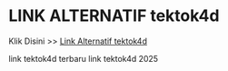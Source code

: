 # LINK ALTERNATIF tektok4d

Klik Disini >> <a href="https://linksto.pages.dev/">Link Alternatif tektok4d </a>

link tektok4d terbaru
link tektok4d 2025